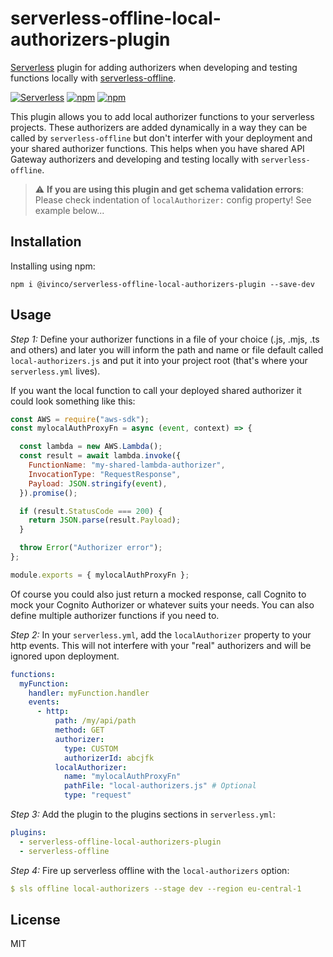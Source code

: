 # serverless-offline-local-authorizers-plugin

[Serverless](http://www.serverless.com) plugin for adding authorizers when developing and testing
functions locally with [serverless-offline](https://github.com/dherault/serverless-offline).

[![Serverless](http://public.serverless.com/badges/v3.svg)](http://www.serverless.com)
[![npm](https://img.shields.io/npm/v/serverless-offline-local-authorizers-plugin.svg)](https://www.npmjs.com/package/serverless-offline-local-authorizers-plugin)
[![npm](https://img.shields.io/npm/l/serverless-offline-local-authorizers-plugin.svg)](https://www.npmjs.com/package/serverless-offline-local-authorizers-plugin)

This plugin allows you to add local authorizer functions to your serverless projects. These authorizers
are added dynamically in a way they can be called by `serverless-offline` but don't interfer with your
deployment and your shared authorizer functions. This helps when you have shared API Gateway authorizers
and developing and testing locally with `serverless-offline`.

> :warning: **If you are using this plugin and get schema validation errors**: Please check indentation of `localAuthorizer:` config property! See example below...

## Installation

Installing using npm:

```
npm i @ivinco/serverless-offline-local-authorizers-plugin --save-dev
```

## Usage

*Step 1:* Define your authorizer functions in a file of your choice (.js, .mjs, .ts and others) and later you will inform the path and name or file default called `local-authorizers.js` and put it into your
project root (that's where your `serverless.yml` lives).

If you want the local function to call your deployed shared authorizer it could look something
like this:

```javascript
const AWS = require("aws-sdk");
const mylocalAuthProxyFn = async (event, context) => {

  const lambda = new AWS.Lambda();
  const result = await lambda.invoke({
    FunctionName: "my-shared-lambda-authorizer",
    InvocationType: "RequestResponse",
    Payload: JSON.stringify(event),
  }).promise();

  if (result.StatusCode === 200) {
    return JSON.parse(result.Payload);
  }

  throw Error("Authorizer error");
};

module.exports = { mylocalAuthProxyFn };

```

Of course you could also just return a mocked response, call Cognito to mock your Cognito Authorizer or
whatever suits your needs. You can also define multiple authorizer functions if you need to.

*Step 2:* In your `serverless.yml`, add the `localAuthorizer` property to your http events. This will not interfere
with your "real" authorizers and will be ignored upon deployment. 

```yaml
functions:
  myFunction:
    handler: myFunction.handler
    events:
      - http:
          path: /my/api/path
          method: GET
          authorizer:
            type: CUSTOM
            authorizerId: abcjfk
          localAuthorizer:
            name: "mylocalAuthProxyFn"
            pathFile: "local-authorizers.js" # Optional
            type: "request"

```

*Step 3:* Add the plugin to the plugins sections in `serverless.yml`:

```yaml
plugins:
  - serverless-offline-local-authorizers-plugin
  - serverless-offline
```

*Step 4:* Fire up serverless offline with the `local-authorizers` option:

```yaml
$ sls offline local-authorizers --stage dev --region eu-central-1
```

## License

MIT
